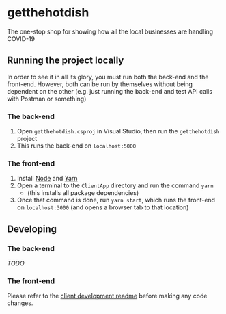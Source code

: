 ﻿# getthehotdish
The one-stop shop for showing how all the local businesses are handling COVID-19

## Running the project locally
In order to see it in all its glory, you must run both the back-end and the front-end. However, both can be run by themselves without being dependent on the other (e.g. just running the back-end and test API calls with Postman or something)
### The back-end
1. Open `getthehotdish.csproj` in Visual Studio, then run the `getthehotdish` project
2. This runs the back-end on `localhost:5000`
### The front-end
1. Install [Node](https://nodejs.org/en/download/) and [Yarn](https://classic.yarnpkg.com/en/docs/install)
2. Open a terminal to the `ClientApp` directory and run the command `yarn`
   * (this installs all package dependencies)
3. Once that command is done, run `yarn start`, which runs the front-end on `localhost:3000` (and opens a browser tab to that location)

## Developing
### The back-end
*TODO*
### The front-end
Please refer to the [client development readme](ClientApp/readme.md) before making any code changes.


